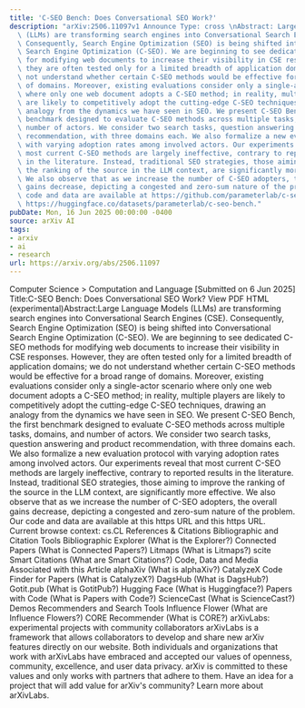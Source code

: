 ```yaml
---
title: 'C-SEO Bench: Does Conversational SEO Work?'
description: "arXiv:2506.11097v1 Announce Type: cross \nAbstract: Large Language Models\
  \ (LLMs) are transforming search engines into Conversational Search Engines (CSE).\
  \ Consequently, Search Engine Optimization (SEO) is being shifted into Conversational\
  \ Search Engine Optimization (C-SEO). We are beginning to see dedicated C-SEO methods\
  \ for modifying web documents to increase their visibility in CSE responses. However,\
  \ they are often tested only for a limited breadth of application domains; we do\
  \ not understand whether certain C-SEO methods would be effective for a broad range\
  \ of domains. Moreover, existing evaluations consider only a single-actor scenario\
  \ where only one web document adopts a C-SEO method; in reality, multiple players\
  \ are likely to competitively adopt the cutting-edge C-SEO techniques, drawing an\
  \ analogy from the dynamics we have seen in SEO. We present C-SEO Bench, the first\
  \ benchmark designed to evaluate C-SEO methods across multiple tasks, domains, and\
  \ number of actors. We consider two search tasks, question answering and product\
  \ recommendation, with three domains each. We also formalize a new evaluation protocol\
  \ with varying adoption rates among involved actors. Our experiments reveal that\
  \ most current C-SEO methods are largely ineffective, contrary to reported results\
  \ in the literature. Instead, traditional SEO strategies, those aiming to improve\
  \ the ranking of the source in the LLM context, are significantly more effective.\
  \ We also observe that as we increase the number of C-SEO adopters, the overall\
  \ gains decrease, depicting a congested and zero-sum nature of the problem. Our\
  \ code and data are available at https://github.com/parameterlab/c-seo-bench and\
  \ https://huggingface.co/datasets/parameterlab/c-seo-bench."
pubDate: Mon, 16 Jun 2025 00:00:00 -0400
source: arXiv AI
tags:
- arxiv
- ai
- research
url: https://arxiv.org/abs/2506.11097
---
```


Computer Science > Computation and Language
[Submitted on 6 Jun 2025]
Title:C-SEO Bench: Does Conversational SEO Work?
View PDF HTML (experimental)Abstract:Large Language Models (LLMs) are transforming search engines into Conversational Search Engines (CSE). Consequently, Search Engine Optimization (SEO) is being shifted into Conversational Search Engine Optimization (C-SEO). We are beginning to see dedicated C-SEO methods for modifying web documents to increase their visibility in CSE responses. However, they are often tested only for a limited breadth of application domains; we do not understand whether certain C-SEO methods would be effective for a broad range of domains. Moreover, existing evaluations consider only a single-actor scenario where only one web document adopts a C-SEO method; in reality, multiple players are likely to competitively adopt the cutting-edge C-SEO techniques, drawing an analogy from the dynamics we have seen in SEO. We present C-SEO Bench, the first benchmark designed to evaluate C-SEO methods across multiple tasks, domains, and number of actors. We consider two search tasks, question answering and product recommendation, with three domains each. We also formalize a new evaluation protocol with varying adoption rates among involved actors. Our experiments reveal that most current C-SEO methods are largely ineffective, contrary to reported results in the literature. Instead, traditional SEO strategies, those aiming to improve the ranking of the source in the LLM context, are significantly more effective. We also observe that as we increase the number of C-SEO adopters, the overall gains decrease, depicting a congested and zero-sum nature of the problem. Our code and data are available at this https URL and this https URL.
Current browse context:
cs.CL
References & Citations
Bibliographic and Citation Tools
Bibliographic Explorer (What is the Explorer?)
Connected Papers (What is Connected Papers?)
Litmaps (What is Litmaps?)
scite Smart Citations (What are Smart Citations?)
Code, Data and Media Associated with this Article
alphaXiv (What is alphaXiv?)
CatalyzeX Code Finder for Papers (What is CatalyzeX?)
DagsHub (What is DagsHub?)
Gotit.pub (What is GotitPub?)
Hugging Face (What is Huggingface?)
Papers with Code (What is Papers with Code?)
ScienceCast (What is ScienceCast?)
Demos
Recommenders and Search Tools
Influence Flower (What are Influence Flowers?)
CORE Recommender (What is CORE?)
arXivLabs: experimental projects with community collaborators
arXivLabs is a framework that allows collaborators to develop and share new arXiv features directly on our website.
Both individuals and organizations that work with arXivLabs have embraced and accepted our values of openness, community, excellence, and user data privacy. arXiv is committed to these values and only works with partners that adhere to them.
Have an idea for a project that will add value for arXiv's community? Learn more about arXivLabs.